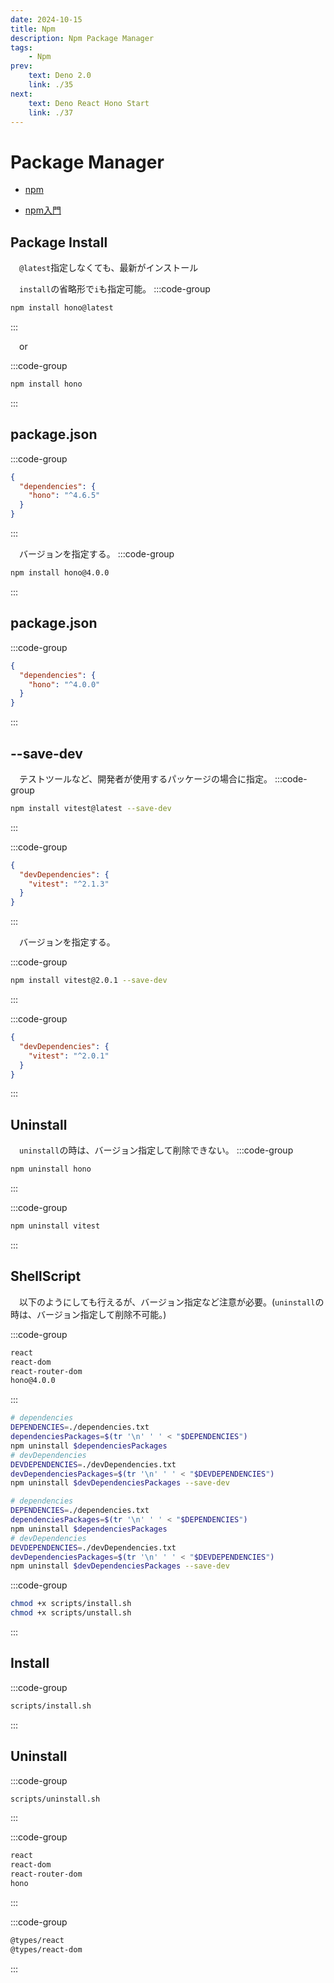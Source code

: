 ```yaml
---
date: 2024-10-15
title: Npm
description: Npm Package Manager
tags: 
    - Npm
prev:
    text: Deno 2.0
    link: ./35
next:
    text: Deno React Hono Start
    link: ./37
---
```


# Package Manager

* [npm](https://www.npmjs.com/)

* [npm入門](https://www.tohoho-web.com/ex/npm.html)

## Package Install

&emsp;`@latest`指定しなくても、最新がインストール

&emsp;`install`の省略形で`i`も指定可能。
:::code-group
```sh [npm]
npm install hono@latest
```
:::

&emsp;or

:::code-group
```sh [npm]
npm install hono
```
:::

## package.json
:::code-group
```json [package.json]
{
  "dependencies": {
    "hono": "^4.6.5"
  }
}
```
:::

&emsp;バージョンを指定する。
:::code-group
```sh [npm]
npm install hono@4.0.0
```
:::

## package.json
:::code-group
```json [package.json]
{
  "dependencies": {
    "hono": "^4.0.0"
  }
}
```
:::

## --save-dev

&emsp;テストツールなど、開発者が使用するパッケージの場合に指定。
:::code-group
```sh [npm]
npm install vitest@latest --save-dev
```
:::

:::code-group
```json [package.json]
{
  "devDependencies": {
    "vitest": "^2.1.3"
  }
}
```
:::

&emsp;バージョンを指定する。

:::code-group
```sh [npm]
npm install vitest@2.0.1 --save-dev
```
:::

:::code-group
```json [package.json]
{
  "devDependencies": {
    "vitest": "^2.0.1"
  }
}
```
:::

## Uninstall
&emsp;`uninstall`の時は、バージョン指定して削除できない。
:::code-group
```sh [npm]
npm uninstall hono
```
:::

:::code-group
```sh [npm]
npm uninstall vitest
```
:::


## ShellScript

&emsp;以下のようにしても行えるが、バージョン指定など注意が必要。(`uninstall`の時は、バージョン指定して削除不可能。)

:::code-group
```txt [dependencies.txt]
react
react-dom
react-router-dom
hono@4.0.0
```
:::

```sh
# dependencies
DEPENDENCIES=./dependencies.txt
dependenciesPackages=$(tr '\n' ' ' < "$DEPENDENCIES")
npm uninstall $dependenciesPackages
# devDependencies
DEVDEPENDENCIES=./devDependencies.txt
devDependenciesPackages=$(tr '\n' ' ' < "$DEVDEPENDENCIES")
npm uninstall $devDependenciesPackages --save-dev
```

```sh
# dependencies
DEPENDENCIES=./dependencies.txt
dependenciesPackages=$(tr '\n' ' ' < "$DEPENDENCIES")
npm uninstall $dependenciesPackages
# devDependencies
DEVDEPENDENCIES=./devDependencies.txt
devDependenciesPackages=$(tr '\n' ' ' < "$DEVDEPENDENCIES")
npm uninstall $devDependenciesPackages --save-dev
```

:::code-group
```sh
chmod +x scripts/install.sh
chmod +x scripts/unstall.sh
```
:::

## Install
:::code-group
```sh
scripts/install.sh
```
:::

## Uninstall
:::code-group
```sh
scripts/uninstall.sh
```
:::

:::code-group
```txt [dependencies.txt]
react
react-dom
react-router-dom
hono
```
:::

:::code-group
```txt [devDependencies.txt]
@types/react
@types/react-dom
```
:::
